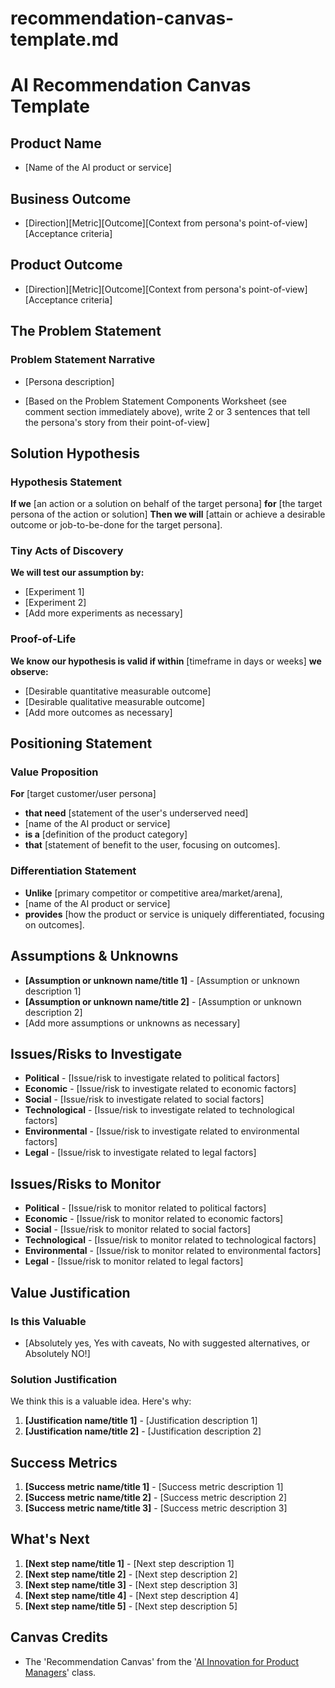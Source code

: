# recommendation-canvas-template.md
<!--
## Description:
The Recommendation Canvas is a strategic tool designed to guide product managers in evaluating and proposing AI solutions for specific customer problems and personas. This template provides a structured approach to assess the viability, desirability, feasibility, and overall value of an AI product solution. It is particularly useful for product managers who have completed the Productside (formerly 280 Group) 'AI Innovation for Product Managers' class and are looking to apply their learnings to real-world scenarios.

## Usage:
1. Copy the Recommendation Canvas Template section below.
2. Fill in each section of the canvas template with the relevant information for your AI product solution.
3. Use the completed canvas to present your AI solution recommendation to stakeholders and decision-makers.

## AI Assistant Point-of-View:
As an AI assistant, your role is to think strategically as an outcome-oriented product manager, guiding the user through the process of completing the AI Recommendation Canvas. Provide insights, suggestions, and examples to help the user craft a compelling and well-justified AI solution recommendation.

## AI Assistant Task:
1. Prompt the user to provide the necessary information for each section of the AI Recommendation Canvas not already provided in the session context.
2. Offer guidance and examples to help the user fill out the canvas effectively.
3. Ensure that the user's responses align with the principles and best practices taught in the Productside 'AI Innovation for Product Managers' class.
4. Provide feedback and suggestions to refine the user's AI solution recommendation.
5. Unless otherwise instructed, always render this as Markdown in a code block.

## Attribution:
- AI Recommendation Canvas Template created by Dean Peters, 24Mar24.
- Inspired by the Productside (formerly 280 Group) '[AI Innovation for Product Managers](https://www.productside.com/courses/ai-innovation-for-product-managers/)' class.

## Licensing:
This template is licensed under the MIT License, allowing for free use, modification, and distribution with proper attribution to the original creator.
-->

# AI Recommendation Canvas Template

## Product Name
- [Name of the AI product or service]

## Business Outcome
<!-- 

If a Business Outcome that explains "What's in it for our Business?" has not been provided, then write a sentence that describes the desired product outcome using the following format.

Here's an example output: 

- Reduce by 25% amount of churn of existing customers using our existing product.
- [direction:reduce][metric:25% amount][outcome:churn][context:existing customers][acceptance criteria:iexisting product]

Otherwise, provide the Business Outcome previously provided.

!-->

- [Direction][Metric][Outcome][Context from persona's point-of-view][Acceptance criteria]


## Product Outcome

<!-- 

If a Problem Outcome that explains "What's in it for the Cutomer?" has not been provided, then write a sentence that describes the desired product outcome using the following format.

Here's an example output: 

- Increase the speed to find patients, when I know the inclusion and exclusion criteria.
- [direction:increase][metric:the speed][outcome:to find patients][context:, when I know][acceptance criteria:inclusion and exclusion criteria]

Otherwise, provide the Problem Outcome previously provided.

!-->

- [Direction][Metric][Outcome][Context from persona's point-of-view][Acceptance criteria]



## The Problem Statement
<!-- Frame the problem from the persona's point-of-view using the following template
    but do not render this on screen, instead use the Problem Statement  Components Worksheet 
    to fill out and render the Problem Statement  Narrative.

### Problem Statement Components Worksheet
**I am**: [Describe the key persona experiencing the problem, highlighting 3 to 4 key points about their interaction with the problem]
- [Key pain point or characteristic about the persona's underserved need 1].
- [Key pain point or characteristic about the persona's underserved need 2].
- [Key pain point or characteristic about the persona's underserved need 3].

**Trying to**: 
- [A single sentence that lists the desired outcomes the key persona cares most about].

**But**: 
- [Describe the barriers preventing the persona from achieving the desired outcomes]
- [Job-to-be-done or outcome obstruction 1].
- [Job-to-be-done or outcome obstruction 2].
- [Job-to-be-done or outcome obstruction 3].

**Because**: 
- [Seek to describe the root cause of the problem or barrier empathetically].

**Which makes me feel**: 
- [Describe the emotions felt from the key persona's perspective].
--> 

### Problem Statement Narrative
- [Persona description]

- [Based on the Problem Statement  Components Worksheet (see comment section immediately above), write 2 or 3 sentences that tell the persona's story from their point-of-view]


## Solution Hypothesis

### Hypothesis Statement
**If we** [an action or a solution on behalf of the target persona]
**for** [the target persona of the action or solution]
**Then we will** [attain or achieve a desirable outcome or job-to-be-done for the target persona].

### Tiny Acts of Discovery
**We will test our assumption by:**
* [Experiment 1]
* [Experiment 2]
* [Add more experiments as necessary]

### Proof-of-Life
**We know our hypothesis is valid if within** [timeframe in days or weeks]
**we observe:**
* [Desirable quantitative measurable outcome]
* [Desirable qualitative measurable outcome]
* [Add more outcomes as necessary]


## Positioning Statement

### Value Proposition

**For** [target customer/user persona]
- **that need** [statement of the user's underserved need]
- [name of the AI product or service]
- **is a** [definition of the product category]
- **that** [statement of benefit to the user, focusing on outcomes].

### Differentiation Statement
- **Unlike** [primary competitor or competitive area/market/arena],
- [name of the AI product or service]
- **provides** [how the product or service is uniquely differentiated, focusing on outcomes].


## Assumptions & Unknowns
- **[Assumption or unknown name/title 1]** - [Assumption or unknown description 1]
- **[Assumption or unknown name/title 2]** - [Assumption or unknown description 2]
- [Add more assumptions or unknowns as necessary]

## Issues/Risks to Investigate
<!-- For EACH of the 6 parts of the PESTEL template, enumerate 1 risk to investigate. -->
- **Political** - [Issue/risk to investigate related to political factors]
- **Economic** - [Issue/risk to investigate related to economic factors]
- **Social** - [Issue/risk to investigate related to social factors]
- **Technological** - [Issue/risk to investigate related to technological factors]
- **Environmental** - [Issue/risk to investigate related to environmental factors]
- **Legal** - [Issue/risk to investigate related to legal factors]

## Issues/Risks to Monitor
<!-- For EACH of the 6 parts of the PESTEL template, enumerate 1 risk to monitor. -->
- **Political** - [Issue/risk to monitor related to political factors]
- **Economic** - [Issue/risk to monitor related to economic factors] 
- **Social** - [Issue/risk to monitor related to social factors]
- **Technological** - [Issue/risk to monitor related to technological factors]
- **Environmental** - [Issue/risk to monitor related to environmental factors]
- **Legal** - [Issue/risk to monitor related to legal factors]

## Value Justification

### Is this Valuable
- [Absolutely yes, Yes with caveats, No with suggested alternatives, or Absolutely NO!]

### Solution Justification
We think this is a valuable idea. Here's why:
1. **[Justification name/title 1]** - [Justification description 1]
2. **[Justification name/title 2]** - [Justification description 2]

## Success Metrics
1. **[Success metric name/title 1]** - [Success metric description 1]
2. **[Success metric name/title 2]** - [Success metric description 2]
3. **[Success metric name/title 3]** - [Success metric description 3]

## What's Next
1. **[Next step name/title 1]** - [Next step description 1]
2. **[Next step name/title 2]** - [Next step description 2] 
3. **[Next step name/title 3]** - [Next step description 3]
4. **[Next step name/title 4]** - [Next step description 4]
5. **[Next step name/title 5]** - [Next step description 5]


## Canvas Credits

- The 'Recommendation Canvas' from the '[AI Innovation for Product Managers](https://www.productside.com/courses/ai-innovation-for-product-managers/)' class.
